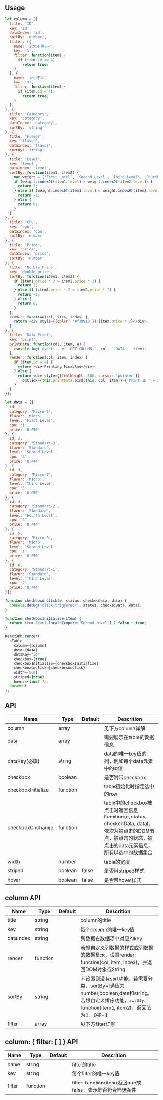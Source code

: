 ## Usage
```js
let column = [{
  title: 'ID',
  key: 'id',
  dataIndex: 'id',
  sortBy: 'number',
  filter: [{
    name: 'id大于等于4',
    key: '1',
    filter: function(item) {
      if (item.id >= 4)
        return true;
    }
  }, {
    name: 'id小于4',
    key: '2',
    filter: function(item) {
      if (item.id < 4)
        return true;
    }
  }]
}, {
  title: 'Category',
  key: 'category',
  dataIndex: 'category',
  sortBy: 'string'
}, {
  title: 'Flavor',
  key: 'flavor',
  dataIndex: 'flavor',
  sortBy: 'string'
}, {
  title: 'Level',
  key: 'level',
  dataIndex: 'level',
  sortBy: function(item1, item2) {
    var weight = ['First Level', 'Second Level', 'Third Level', 'Fourth Level'];
    if (weight.indexOf(item1.level) > weight.indexOf(item2.level)) {
      return 1;
    } else if (weight.indexOf(item1.level) < weight.indexOf(item2.level)) {
      return -1;
    } else {
      return 0;
    }
  }
}, {
  title: 'CPU',
  key: 'cpu',
  dataIndex: 'cpu',
  sortBy: 'number'
}, {
  title: 'Price',
  key: 'price',
  dataIndex: 'price',
  sortBy: 'number'
}, {
  title: 'Double Price',
  key: 'double_price',
  sortBy: function(item1, item2) {
    if (item1.price * 2 > item2.price * 2) {
      return 1;
    } else if (item1.price * 2 < item2.price * 2) {
      return -1;
    } else {
      return 0;
    }
  },
  render: function(col, item, index) {
    return <div style={{color: '#f78913'}}>{item.price * 2}</div>;
  }
}, {
  title: 'Data Print',
  key: 'print',
  printData: function(col, item, e) {
    console.log('event:', e, 'GET COLUMN:', col, ' DATA:', item);
  },
  render: function(col, item, index) {
    if (item.id > 4) {
      return <div>Printing Disabled</div>
    } else {
      return <div style={{fontWeight: 500, cursor: 'pointer'}} 
        onClick={this.printData.bind(this, col, item)}>{'Print ID ' + item.id}</div>
    }
  }
}];

let data = [{
  id: 1,
  category: 'Micro-1',
  flavor: 'Micro',
  level: 'First Level',
  cpu: '1',
  price: '0.056'
}, {
  id: 2,
  category: 'Standard-3',
  flavor: 'Standard',
  level: 'Second Level',
  cpu: '3',
  price: '0.444'
}, {
  id: 3,
  category: 'Micro-2',
  flavor: 'Micro',
  level: 'Third Level',
  cpu: '5',
  price: '0.056'
}, {
  id: 4,
  category: 'Standard-2',
  flavor: 'Standard',
  level: 'Fourth Level',
  cpu: '4',
  price: '0.444'
}, {
  id: 5,
  category: 'Micro-3',
  flavor: 'Micro',
  level: 'Second Level',
  cpu: '1',
  price: '0.056'
}, {
  id: 6,
  category: 'Standard-1',
  flavor: 'Standard',
  level: 'Third Level',
  cpu: '7',
  price: '0.444'
}];

function checkboxOnClick(e, status, checkedData, data) {
  console.debug('click triggered!', status, checkedData, data);
}

function checkboxInitialize(item) {
  return item.level.localeCompare('Second Level') ? false : true;
}

ReactDOM.render(
  <Table 
    column={column}
    data={data}
    dataKey="id"
    checkbox={true}
    checkboxInitialize={checkboxInitialize}
    checkboxOnClick={checkboxOnClick}
    width={900}
    striped={true}
    hover={true} />,
  document
);
```

## API
|Name                 |Type     |Default     |Descrition                    |
|---------------------|---------|------------|------------------------------|
|column               |array    |            |见下方column详解                 |
|data                 |array    |            |需要展示在table的数据信息           |
|dataKey(必填)         |string   |            |data的唯一key值的列，例如每个data元素中的id值  |
|checkbox             |boolean  |            |是否附带checkbox                |
|checkboxInitialize   |function |            |table初始化时指定选中的row         |
|checkboxOnchange     |function |            |table中的checkbox被点击时返回信息Function(e, status, checkedData, data)，依次为被点击的DOM节点，被点击的状态，被点击的data元素信息，所有以选中的数据集合  |
|width                |number   |            |table的宽度                     |
|striped              |boolean  |false       |是否带striped样式                |
|hover                |boolean  |false       |是否带hover样式                  |

## column API
|Name           |Type     |Default     |Descrition                    |
|---------------|---------|------------|------------------------------|
|title          |string   |            |column的title                  |
|key            |string   |            |每个column的唯一key值            |
|dataIndex      |string   |            |列数据在数据项中对应的key           |
|render         |function |            |若想自定义列数据的样式或列数据的数据显示，设置render: function(col, item, index)，并返回DOM对象或String   |
|sortBy         |string   |            |不设置则没有sort功能，若需要分类，sortBy可选值为number,boolean,date和string。若想自定义排序功能，sortBy: function(item1, item2)，返回值为1，0或-1   |
|filter         |array    |            |见下方filter详解                 |

## column: { filter: [ ] } API
|Name           |Type     |Default     |Descrition                    |
|---------------|---------|------------|------------------------------|
|name           |string   |            |filter的title                  |
|key            |string   |            |每个filter的唯一key值            |
|filter         |function |            |filter: function(item)返回true或false，表示是否符合筛选条件 |
